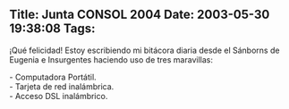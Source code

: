 Title: Junta CONSOL 2004
Date: 2003-05-30 19:38:08
Tags: 
---
<p>¡Qué felicidad! Estoy escribiendo mi bitácora diaria desde el Sánborns de Eugenia e Insurgentes haciendo uso de tres maravillas:</p>

<p>- Computadora Portátil.<br/>
- Tarjeta de red inalámbrica.<br/>
- Acceso DSL inalámbrico.</p>

